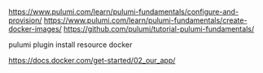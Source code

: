 https://www.pulumi.com/learn/pulumi-fundamentals/configure-and-provision/
https://www.pulumi.com/learn/pulumi-fundamentals/create-docker-images/
https://github.com/pulumi/tutorial-pulumi-fundamentals/

pulumi plugin install resource docker


https://docs.docker.com/get-started/02_our_app/